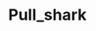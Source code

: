 # Pull_shark
  
        
      
             
          
      
           
       
             
         
   
   
